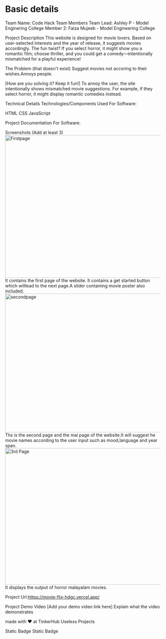 # Basic details
Team Name: Code Hack
Team Members
Team Lead: Ashley P - Model Enginering College
Member 2: Faiza Mujeeb - Model Engineering College

Project Description
This website is designed for movie lovers. Based on user-selected interests and the year of release, it suggests movies accordingly. The fun twist? If you select horror, it might show you a romantic film; choose thriller, and you could get a comedy—intentionally mismatched for a playful experience!

The Problem (that doesn't exist)
Suggest movies not accoring to their wishes.Annoys people.

[How are you solving it? Keep it fun!] 
 To annoy the user, the site intentionally shows mismatched movie suggestions. For example, if they select horror, it might display romantic comedies instead.

Technical Details
Technologies/Components Used
For Software:

HTML
CSS
JavaScript


Project Documentation
For Software:

Screenshots (Add at least 3)
<img width="960" height="460" alt="Firstpage" src="https://github.com/user-attachments/assets/278bb2ba-f389-4609-ba1c-8d36c7cf4803" />
It contains the first page of the website. It contains a get started button which willlead to the next page.A slider containing movie poster also  included.
<img width="957" height="447" alt="secondpage" src="https://github.com/user-attachments/assets/4dd17ae5-dc21-4075-967a-77f02bc7111e" />
Ths is the second page and the mai page of the website.It will suggest he movie names according to the user input such as mood,language and year span.
<img width="952" height="440" alt="3rd Page" src="https://github.com/user-attachments/assets/702b074e-187f-4e50-921d-5cacecbc7506" />
It displays the output of horror malayalam movies.

Project Url:https://movie-flix-hdgc.vercel.app/



Project Demo
Video
[Add your demo video link here] Explain what the video demonstrates

made with ❤️ at TinkerHub Useless Projects

Static Badge Static Badge
